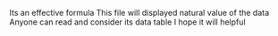 Its an effective formula
This file will displayed  natural value of the data
Anyone can read and consider its data table
I hope it will helpful
